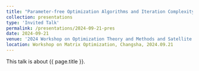 ```yaml
---
title: "Parameter-free Optimization Algorithms and Iteration Complexity for Minimax Optimization Problems"
collection: presentations
type: 'Invited Talk'
permalink: /presentations/2024-09-21-pres
date: 2024-09-21
venue: '2024 Workshop on Optimization Theory and Methods and Satellite Meeting of the 2024 China-Brazil Joint Mathematics Conference'
location: Workshop on Matrix Optimization, Changsha, 2024.09.21
---
```


This talk is about {{ page.title }}.
